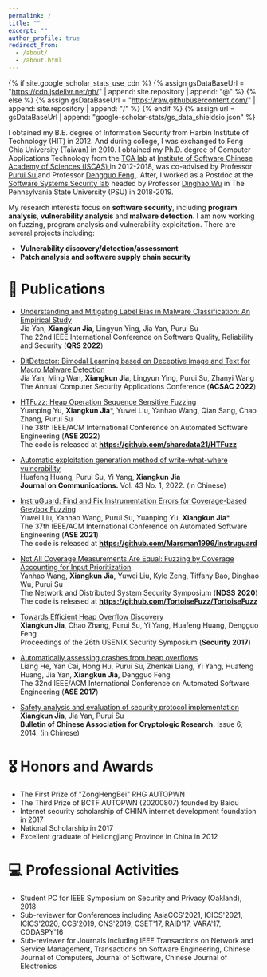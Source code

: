 ```yaml
---
permalink: /
title: ""
excerpt: ""
author_profile: true
redirect_from: 
  - /about/
  - /about.html
---
```


{% if site.google_scholar_stats_use_cdn %}
{% assign gsDataBaseUrl = "https://cdn.jsdelivr.net/gh/" | append: site.repository | append: "@" %}
{% else %}
{% assign gsDataBaseUrl = "https://raw.githubusercontent.com/" | append: site.repository | append: "/" %}
{% endif %}
{% assign url = gsDataBaseUrl | append: "google-scholar-stats/gs_data_shieldsio.json" %}

<span class='anchor' id='about-me'></span>
I obtained my B.E. degree of Information Security from Harbin Institute of Technology (HIT) in 2012. And during college, I was exchanged to Feng Chia University (Taiwan) in 2010.
I obtained my Ph.D. degree of Computer Applications Technology from the <a href="http://tca.iscas.ac.cn/">TCA lab</a> at <a href="http://english.is.cas.cn/"> Institute of Software Chinese Academy of Sciences (ISCAS) </a> in 2012-2018,
was co-advised by Professor <a href="https://dblp.org/pers/hd/s/Su:Purui"> Purui Su </a> and Professor <a href="https://dblp.uni-trier.de/pers/hd/f/Feng:Dengguo"> Dengguo Feng </a>. After, I worked as a Postdoc at the <a href="https://plato.ist.psu.edu/">Software Systems Security lab</a> headed by Professor <a href="https://faculty.ist.psu.edu/wu/">Dinghao Wu</a> in The Pennsylvania State University (PSU) in 2018-2019.<br>

<p>
My research interests focus on <b> software security</b>, including <b>program analysis</b>, <b>vulnerability analysis</b> and <b>malware detection</b>.
I am now working on fuzzing, program analysis and vulnerability exploitation. There are several projects including: 
</p>
<div>
<ul>                  
<li><b>Vulnerability discovery/detection/assessment</b></li>
<li><b>Patch analysis and software supply chain security</b></li>
</ul>
</div>


<!--# 🔥 News
- *2022.02*: &nbsp;🎉 -->

# 📝 Publications 

<!-- 2022 --> 
- [Understanding and Mitigating Label Bias in Malware Classification: An Empirical Study](https://openaccess.thecvf.com/content_cvpr_2016/papers/He_Deep_Residual_Learning_CVPR_2016_paper.pdf)<br>
Jia Yan, **Xiangkun Jia**, Lingyun Ying, Jia Yan, Purui Su<br>
The 22nd IEEE International Conference on Software Quality, Reliability and Security (<b>QRS 2022</b>)<br>

- [DitDetector: Bimodal Learning based on Deceptive Image and Text for Macro Malware Detection](https://openaccess.thecvf.com/content_cvpr_2016/papers/He_Deep_Residual_Learning_CVPR_2016_paper.pdf)<br>
Jia Yan, Ming Wan, **Xiangkun Jia**, Lingyun Ying, Purui Su, Zhanyi Wang<br>
The Annual Computer Security Applications Conference (<b>ACSAC 2022</b>)<br>

- [HTFuzz: Heap Operation Sequence Sensitive Fuzzing](https://openaccess.thecvf.com/content_cvpr_2016/papers/He_Deep_Residual_Learning_CVPR_2016_paper.pdf)<br>
Yuanping Yu, **Xiangkun Jia***, Yuwei Liu, Yanhao Wang, Qian Sang, Chao Zhang, Purui Su<br>
The 38th IEEE/ACM International Conference on Automated Software Engineering (<b>ASE 2022</b>)<br>
The code is released at <b>https://github.com/sharedata21/HTFuzz</b><br>

- [Automatic exploitation generation method of write-what-where vulnerability](https://openaccess.thecvf.com/content_cvpr_2016/papers/He_Deep_Residual_Learning_CVPR_2016_paper.pdf)<br>
Huafeng Huang, Purui Su, Yi Yang, **Xiangkun Jia**<br>
<b>Journal on Communications.</b> Vol. 43 No. 1, 2022. (in Chinese)<br>
<!-- 2022 --> 

<!-- 2021 -->
- [InstruGuard: Find and Fix Instrumentation Errors for Coverage-based Greybox Fuzzing](https://openaccess.thecvf.com/content_cvpr_2016/papers/He_Deep_Residual_Learning_CVPR_2016_paper.pdf)<br>
Yuwei Liu, Yanhao Wang, Purui Su, Yuanping Yu, **Xiangkun Jia***<br>
The 37th IEEE/ACM International Conference on Automated Software Engineering (<b>ASE 2021</b>)<br>
The code is released at <b>https://github.com/Marsman1996/instruguard</b><br>

<!-- 2021 -->

<!-- 2020 --> 
- [Not All Coverage Measurements Are Equal: Fuzzing by Coverage Accounting for Input Prioritization](https://openaccess.thecvf.com/content_cvpr_2016/papers/He_Deep_Residual_Learning_CVPR_2016_paper.pdf)<br>
Yanhao Wang, **Xiangkun Jia**, Yuwei Liu, Kyle Zeng, Tiffany Bao, Dinghao Wu, Purui Su<br>
The Network and Distributed System Security Symposium (<b>NDSS 2020</b>)<br>
The code is released at <b>https://github.com/TortoiseFuzz/TortoiseFuzz</b><br>
<!-- 2020 --> 

<!-- phd --> 
- [Towards Efficient Heap Overflow Discovery](https://openaccess.thecvf.com/content_cvpr_2016/papers/He_Deep_Residual_Learning_CVPR_2016_paper.pdf)<br>
**Xiangkun Jia**, Chao Zhang, Purui Su, Yi Yang, Huafeng Huang, Dengguo Feng<br>
Proceedings of the 26th USENIX Security Symposium (<b>Security 2017</b>)<br>

- [Automatically assessing crashes from heap overflows](https://openaccess.thecvf.com/content_cvpr_2016/papers/He_Deep_Residual_Learning_CVPR_2016_paper.pdf)<br>
Liang He, Yan Cai, Hong Hu, Purui Su, Zhenkai Liang, Yi Yang, Huafeng Huang, Jia Yan, **Xiangkun Jia**, Dengguo Feng<br>
The 32nd IEEE/ACM International Conference on Automated Software Engineering (<b>ASE 2017</b>)<br>

- [Safety analysis and evaluation of security protocol implementation](https://openaccess.thecvf.com/content_cvpr_2016/papers/He_Deep_Residual_Learning_CVPR_2016_paper.pdf)<br>
**Xiangkun Jia**, Jia Yan, Purui Su<br>
<b>Bulletin of Chinese Association for Cryptologic Research.</b> Issue 6, 2014. (in Chinese)<br>
<!-- phd --> 

# 🎖 Honors and Awards
- The First Prize of "ZongHengBei" RHG AUTOPWN
- The Third Prize of BCTF AUTOPWN (20200807) founded by Baidu
- Internet security scholarship of CHINA internet development foundation in 2017
- National Scholarship in 2017
- Excellent graduate of Heilongjiang Province in China in 2012


# 💻 Professional Activities
- Student PC for IEEE Symposium on Security and Privacy (Oakland), 2018
- Sub-reviewer for Conferences including AsiaCCS'2021, ICICS'2021, ICICS'2020, CCS'2019, CNS'2019, CSET'17, RAID'17, VARA'17, CODASPY'16
- Sub-reviewer for Journals including IEEE Transactions on Network and Service Management, Transactions on Software Engineering, Chinese Journal of Computers, Journal of Software, Chinese Journal of Electronics